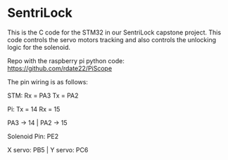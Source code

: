 # SentriLock
This is the C code for the STM32 in our SentriLock capstone project. This code controls the servo motors tracking and also controls the unlocking logic for the solenoid.

Repo with the raspberry pi python code: https://github.com/rdate22/PiScope

The pin wiring is as follows:

STM:
Rx = PA3
Tx = PA2

Pi:
Tx = 14
Rx = 15

PA3 -> 14 |
PA2 -> 15

Solenoid Pin: PE2

X servo: PB5 |
Y servo: PC6
